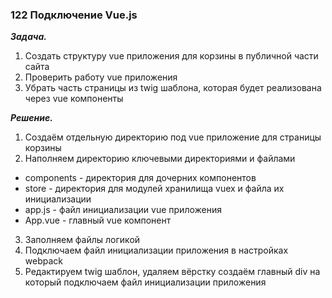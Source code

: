 ### 122 Подключение Vue.js

**_Задача._**

1. Создать структуру vue приложения для корзины в публичной части сайта
2. Проверить работу vue приложения
3. Убрать часть страницы из twig шаблона, которая будет реализована через vue компоненты

**_Решение._**

1. Создаём отдельную директорию под vue приложение для страницы корзины
2. Наполняем директорию ключевыми директориями и файлами

- components - директория для дочерних компонентов
- store - директория для модулей хранилища vuex и файла их инициализации
- app.js - файл инициализации vue приложения
- App.vue - главный vue компонент

3. Заполняем файлы логикой
4. Подключаем файл инициализации приложения в настройках webpack
5. Редактируем twig шаблон, удаляем вёрстку создаём главный div на который подключаем файл инициализации приложения

